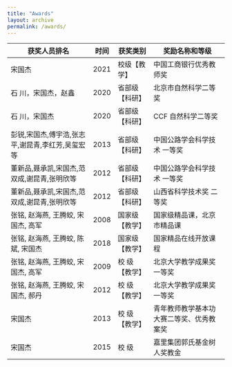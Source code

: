 ```yaml
---
title: "Awards"
layout: archive
permalink: /awards/
---
```




| 获奖人员排名                                     | 时间 | 获奖类别       | 奖励名称和等级                            |
| ------------------------------------------------ | ---- | -------------- | ----------------------------------------- |
| 宋国杰                                            | 2021 | 校级【教学】  | 中国工商银行优秀教师奖                      |
| 石 川，宋国杰，赵鑫                                | 2020 | 省部级【科研】  | 北京市自然科学二等奖                        |
| 石 川，宋国杰                                     | 2020 | 省部级【科研】  | CCF 自然科学二等奖                        |
| 彭锐,宋国杰,傅宇浩,张志平,谢昆青,李红芳,吴玺宏等 | 2013 | 省部级【科研】 | 中国公路学会科学技术 一等奖 |
| 董新品,聂承凯,宋国杰,范双成,谢昆青,张明欣等      | 2012 | 省部级【科研】 | 中国公路学会科学技术 一等奖 |
| 董新品,聂承凯,宋国杰,范双成,谢昆青,张明欣等      | 2012 | 省部级【科研】 | 山西省科学技术奖   二等奖   |
| 张铭, 赵海燕, 王腾蛟, 宋国杰, 高军               | 2008 | 国家级【教学】 | 国家级精品课，北京市精品课                |
| 张铭, 赵海燕, 王腾蛟, 陈斌, 宋国杰               | 2018 | 国家级【教学】 | 国家精品在线开放课程                      |
| 张铭, 赵海燕, 王腾蛟, 宋国杰, 高军               | 2009 | 校 级【教学】  | 北京大学教学成果奖          一等奖        |
| 张铭, 赵海燕, 王腾蛟, 宋国杰, 郝丹               | 2012 | 校 级【教学】  | 北京大学教学成果奖          一等奖        |
| 宋国杰                                           | 2013 | 校 级【教学】  | 青年教师教学基本功大赛二等奖、优秀教案奖  |
| 宋国杰                                           | 2015 | 校 级          | 嘉里集团郭氏基金树人奖教金                |

